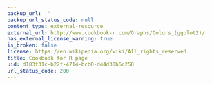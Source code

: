 ```yaml
---
backup_url: ''
backup_url_status_code: null
content_type: external-resource
external_url: http://www.cookbook-r.com/Graphs/Colors_(ggplot2)/
has_external_license_warning: true
is_broken: false
license: https://en.wikipedia.org/wiki/All_rights_reserved
title: Cookbook for R page
uid: d183f31c-b22f-4714-bcb0-d44d30b6c250
url_status_code: 200
---
```

